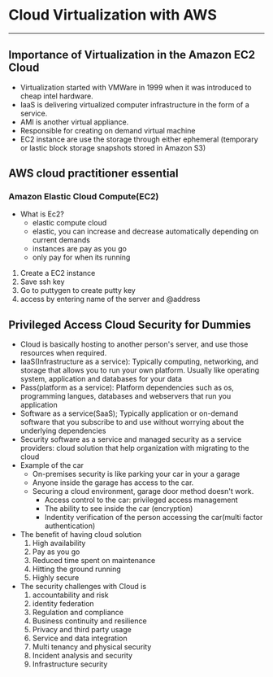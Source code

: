 # Cloud Virtualization with AWS

---

## Importance of Virtualization in the Amazon EC2 Cloud
- Virtualization started with VMWare in 1999 when it was introduced to cheap intel hardware.
- IaaS is delivering virtualized computer infrastructure in the form of a service.
- AMI is another virtual appliance. 
- Responsible for creating on demand virtual machine
- EC2 instance are use the storage through either ephemeral (temporary or lastic block storage snapshots stored in Amazon S3)

## AWS cloud practitioner essential

### Amazon Elastic Cloud Compute(EC2)

- What is Ec2?
    - elastic compute cloud
    - elastic, you can increase and decrease automatically depending on current demands
    - instances are pay as you go
    - only pay for when its running
1. Create a EC2 instance 
2. Save ssh key
3. Go to puttygen to create putty key
4. access by entering name of the server and @address

## Privileged Access Cloud Security for Dummies
- Cloud is basically hosting to another person's server, and use those resources when required.
- IaaS(Infrastructure as a service): Typically computing, networking, and storage that allows you to run your own platform. Usually like operating system, application and databases for your data
- Pass(platform as a service): Platform dependencies such as os, programming langues, databases and webservers that run you application
- Software as a service(SaaS); Typically application or on-demand software that you subscribe to and use without worrying about the underlying dependencies
- Security software as a service and managed security as a service providers: cloud solution that help organization with migrating to the cloud
- Example of the car
    - On-premises security is like parking your car in your a garage
    - Anyone inside the garage has access to the car.
    - Securing a cloud environment, garage door method doesn't work. 
        - Access control to the car: privileged access management
        - The ability to see inside the car (encryption)
        - Indentity verification of the person accessing the car(multi factor authentication)
- The benefit of having cloud solution
    1. High availability
    2. Pay as you go
    3. Reduced time spent on maintenance
    4. Hitting the ground running
    5. Highly secure
- The security challenges with Cloud is 
    1. accountability and risk
    2. identity federation
    3. Regulation and compliance
    4. Business continuity and resilience
    5. Privacy and third party usage
    6. Service and data integration
    7. Multi tenancy and physical security
    8. Incident analysis and security
    9. Infrastructure security